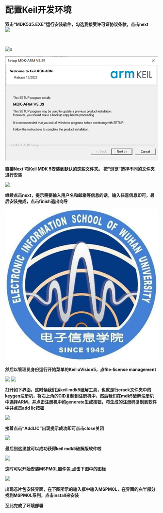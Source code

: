 # 配置Keil开发环境

**双击“MDK535.EXE”运行安装软件，勾选我接受许可证协议条款，点击next**
</br>
<img src="/Development_Env/img/001.png"/>

</br>

![s](/Development_Env/img/001.png)

![image](./img/001.png)


**直接Next'将Keil MDK 5安装到默认的这些文件夹。 按“浏览”选择不同的文件夹进行安装**

<img src="/Development_Env/img/002.png"/>

**继续点击next，提示需要输入用户名和邮箱等信息的话，输入任意信息即可，最后安装完成，点击finish退出向导**

<div>
<img src="../img/icon.jpg"/>
</div>

**然后以管理员身份运行开始菜单的Keil uVision5，点file-license management**

<img src="https://github.com/WHU-EIS-Robotics/MSPM0-DevKit/tree/main/docs/Development_Env/img/008.png"/>
<img src="https://github.com/WHU-EIS-Robotics/MSPM0-DevKit/tree/main/docs/Development_Env/img/004.png"></img>

**打开如下界面，这时候我们运keil mdk5破解工具，也就是行crack文件夹中的keygen注册机，将右上角的CID复制到注册机中，然后我们在mdk5破解注册机中选择ARM，并点击注册机中的generate生成按钮，将生成的注册码复制到软件中并点击add lic按钮**

<img src="https://github.com/WHU-EIS-Robotics/MSPM0-DevKit/tree/main/docs/Development_Env/img/005.png"></img>

**接着点击“AddLIC”出现提示成功即可点击close关闭**

<img src="https://github.com/WHU-EIS-Robotics/MSPM0-DevKit/tree/main/docs/Development_Env/img/006.png"></img>

**最后到这里就可以成功获得keil mdk5破解版软件啦**

<img src="https://github.com/WHU-EIS-Robotics/MSPM0-DevKit/tree/main/docs/Development_Env/img/007.png"></img>

**这时可以开始安装MSPM0L器件包,点击下图中的图标**

<img src="https://github.com/WHU-EIS-Robotics/MSPM0-DevKit/tree/main/docs/Development_Env/img/009.png"></img>

**出现芯片包安装界面，在下图所示的输入框中输入MSPM0L，在界面的右半部分找到MSPM0L系列，点击install来安装**

**至此完成了环境部署**